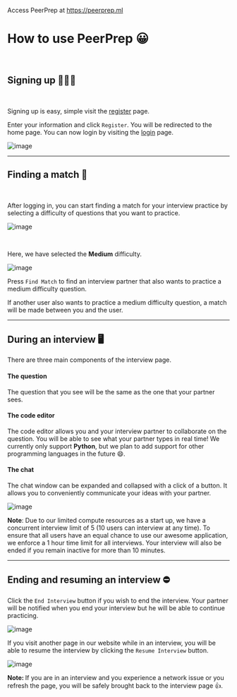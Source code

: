 Access PeerPrep at <a href="http://peerprep.ml/" target="_blank">https://peerprep.ml</a>

# How to use PeerPrep 😀

<br/>

## Signing up 🙋🙋‍♀️

<br/>

Signing up is easy, simple visit the <a href="http://peerprep.ml/register" target="_blank">register</a> page.

Enter your information and click `Register`. You will be redirected to the home page. You can now login by visiting the <a href="http://peerprep.ml/login" target="_blank">login</a> page.


![image](https://user-images.githubusercontent.com/52824657/140275247-bbe10f69-35c5-4346-bb54-461096dd3667.png)


<hr/>

## Finding a match 👥

<br/>

After logging in, you can start finding a match for your interview practice by selecting a difficulty of questions that you want to practice.


![image](https://user-images.githubusercontent.com/52824657/140275518-d41450be-6a16-48aa-85bc-f746a7ab2b31.png)

<br/>

Here, we have selected the **Medium** difficulty. 

![image](https://user-images.githubusercontent.com/52824657/140269155-bf6a8a59-2490-4def-aa2d-b3b3620fd3cf.png)

Press `Find Match` to find an interview partner that also wants to practice a medium difficulty question.

<div className="alert alert-secondary">If another user also wants to practice a medium difficulty question, a match will be made between you and the user.</div>

<hr/>

## During an interview 🖥
There are three main components of the interview page.

#### The question
The question that you see will be the same as the one that your partner sees.

#### The code editor
The code editor allows you and your interview partner to collaborate on the question. You will be able to see what your partner types in real time! We currently only support **Python**, but we plan to add support for other programming languages in the future 😄. 

#### The chat
The chat window can be expanded and collapsed with a click of a button. It allows you to conveniently communicate your ideas with your partner.

![image](https://user-images.githubusercontent.com/52824657/140642970-9140ed94-80ed-465e-bdf8-31c859fdf85d.png)

<div className="alert alert-info">
    <b>Note</b>: Due to our limited compute resources as a start up, we have a concurrent interview limit of 5 (10 users can interview at any time).
    To ensure that all users have an equal chance to use our awesome application, we enforce a 1 hour time limit for all interviews. Your interview will also be ended if you remain inactive for more than 10 minutes.
</div>
 
<hr/>

## Ending and resuming an interview ⛔️
Click the `End Interview` button if you wish to end the interview. Your partner will be notified when you end your interview but he will be able to continue practicing.

![image](https://user-images.githubusercontent.com/52824657/140270574-fe8eb2eb-3066-44bb-b7c6-afb486eeebf2.png)

If you visit another page in our website while in an interview, you will be able to resume the interview by clicking the `Resume Interview` button.

![image](https://user-images.githubusercontent.com/52824657/140270814-9f799af2-1a9f-40b9-98a2-aa9cd072c048.png)

<div className="alert alert-info"><b>Note: </b>If you are in an interview and you experience a network issue or you refresh the page, you will be safely brought back to the interview page 👍.</div>

<br/>
<br/>
